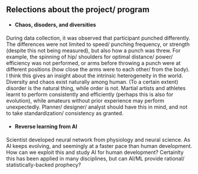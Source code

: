 ## Relections about the project/ program

- #### Chaos, disoders, and diversities
During data collection, it was observed that participant punched differently. The differences were not limited to speed/ punching frequency, or strength (despite this not being measured), but also how a punch was threw. For example, the spinning of hip/ shoulders for optimal distance/ power/ efficiency was not performed, or arms before throwing a punch were at different positions (how close the arms were to each other/ from the body). I think this gives an insight about the intrinsic heterogeneity in the world. Diversity and chaos exist naturally among human. (To a certain extent) disorder is the natural thing, while order is not. Martial artists and athletes learnt to perform consistently and efficiently (perhaps this is also for evolution), while amateurs without prior experience may perform unexpectedly. Planner/ designer/ analyst should have this in mind, and not to take standardization/ consistency as granted.
- #### Reverse learning from AI
Scientist developed neural network from physiology and neural science. As AI keeps evolving, and seemingly at a faster pace than human development. How can we exploit this and study AI for human development? Certainlty this has been applied in many disciplines, but can AI/ML provide rational/ statistically-backed prophecy?
